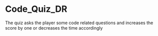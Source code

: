 # Code_Quiz_DR
The quiz asks the player some code related questions  and increases the score by one or decreases the time accordingly
